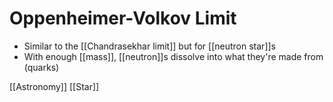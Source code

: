 # Oppenheimer-Volkov Limit

- Similar to the [[Chandrasekhar limit]] but for [[neutron star]]s
- With enough [[mass]], [[neutron]]s dissolve into what they're made from (quarks)

[[Astronomy]] [[Star]]


